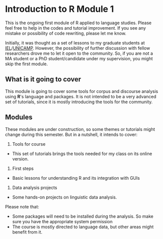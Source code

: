 # Introduction to R Module 1 

This is the ongoing first module of R applied to language studies. Please feel free to help in the codes and tutorial improvement. If you see any mistake or possibility of code rewriting, please let me know. 

Initially, it was thought as a set of lessons to my graduate students at [IEL](http://www.iel.unicamp.br)/[UNICAMP](https://www.unicamp.br/unicamp/). However, the possibility of further discussion with fellow researchers drove me to let it open to the community. So, if you are not a MA student or a PhD student/candidate under my supervision, you might skip the first module. 

## What is it going to cover

This module is going to cover some tools for corpus and discourse analysis using **R**'s language and packages. It is not intended to be a very advanced set of tutorials, since it is mostly introducing the tools for the community. 

## Modules

These modules are under construction, so some themes or tutorials might change during this semester. But in a nutshell, it intends to cover:

1. Tools for course
  * This set of tutorials brings the tools needed for my class on its online version.
1. First steps
  * Basic lessons for understanding R and its integration with GUIs
1. Data analysis projects
  * Some hands-on projects on linguistic data analysis. 

Please note that:

- Some packages will need to be installed during the analysis. So make sure you have the appropriate system permission
- The course is mostly directed to language data, but other areas might benefit from it. 
